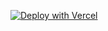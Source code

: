 [![Deploy with Vercel](https://vercel.com/button)](https://vercel.com/new/git/external?repository-url=https%3A%2F%2Fgithub.com%2Feditmodelabs%2Fmsiab%2Ftree%2Fclonestatus%2Fthemes%2Flagos?&integration-ids=oac_tgUyWFM6PEvxEkJZCLShaoWI)
